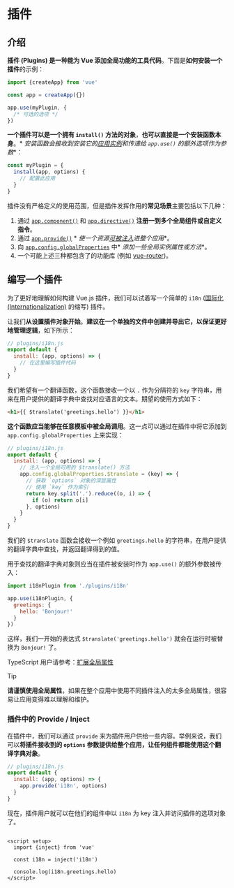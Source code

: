 # 插件

## 介绍

**插件 (Plugins) 是一种能为 Vue 添加全局功能的工具代码**。下面是**如何安装一个插件**的示例：

```js
import {createApp} from 'vue'

const app = createApp({})

app.use(myPlugin, {
  /* 可选的选项 */
})
```

**一个插件可以是一个拥有 `install()` 方法的对象**，**也可以直接是一个安装函数本身**。*
*安装函数会接收到安装它的[应用实例](https://cn.vuejs.org/api/application.html)和传递给 `app.use()` 的额外选项作为参数**：

```js
const myPlugin = {
  install(app, options) {
    // 配置此应用
  }
}
```

插件没有严格定义的使用范围，但是插件发挥作用的**常见场景**主要包括以下几种：

1. 通过 [`app.component()`](https://cn.vuejs.org/api/application.html#app-component) 和 [
   `app.directive()`](https://cn.vuejs.org/api/application.html#app-directive) **注册一到多个全局组件或自定义指令**。
2. 通过 [`app.provide()`](https://cn.vuejs.org/api/application.html#app-provide) *
   *使一个资源[可被注入](../深入组件/依赖注入.md)进整个应用**。
3. 向 [`app.config.globalProperties`](https://cn.vuejs.org/api/application.html#app-config-globalproperties) 中*
   *添加一些全局实例属性或方法**。
4. 一个可能上述三种都包含了的功能库 (例如 [vue-router](https://github.com/vuejs/vue-router-next))。

## 编写一个插件

为了更好地理解如何构建 Vue.js 插件，我们可以试着写一个简单的
`i18n` ([国际化 (Internationalization)](https://en.wikipedia.org/wiki/Internationalization_and_localization) 的缩写) 插件。

让我们**从设置插件对象开始**。**建议在一个单独的文件中创建并导出它，以保证更好地管理逻辑**，如下所示：

```js
// plugins/i18n.js
export default {
  install: (app, options) => {
    // 在这里编写插件代码
  }
}
```

我们希望有一个翻译函数，这个函数接收一个以 `.` 作为分隔符的 `key` 字符串，用来在用户提供的翻译字典中查找对应语言的文本。期望的使用方式如下：

```html
<h1>{{ $translate('greetings.hello') }}</h1>
```

**这个函数应当能够在任意模板中被全局调用**。这一点可以通过在插件中将它添加到 `app.config.globalProperties` 上来实现：

```js {4-10}
// plugins/i18n.js
export default {
  install: (app, options) => {
    // 注入一个全局可用的 $translate() 方法
    app.config.globalProperties.$translate = (key) => {
      // 获取 `options` 对象的深层属性
      // 使用 `key` 作为索引
      return key.split('.').reduce((o, i) => {
        if (o) return o[i]
      }, options)
    }
  }
}
```

我们的 `$translate` 函数会接收一个例如 `greetings.hello` 的字符串，在用户提供的翻译字典中查找，并返回翻译得到的值。

用于查找的翻译字典对象则应当在插件被安装时作为 `app.use()` 的额外参数被传入：

```js
import i18nPlugin from './plugins/i18n'

app.use(i18nPlugin, {
  greetings: {
    hello: 'Bonjour!'
  }
})
```

这样，我们一开始的表达式 `$translate('greetings.hello')` 就会在运行时被替换为 `Bonjour!` 了。

TypeScript
用户请参考：[扩展全局属性](https://cn.vuejs.org/guide/typescript/options-api.html#augmenting-global-properties) <Badge type="tip" text="TS" />

> [!tip]
>
> **请谨慎使用全局属性**，如果在整个应用中使用不同插件注入的太多全局属性，很容易让应用变得难以理解和维护。

### 插件中的 Provide / Inject

在插件中，我们可以通过 `provide` 来为插件用户供给一些内容。举例来说，我们可以**将插件接收到的 `options`
参数提供给整个应用，让任何组件都能使用这个翻译字典对象**。

```js
// plugins/i18n.js
export default {
  install: (app, options) => {
    app.provide('i18n', options)
  }
}
```

现在，插件用户就可以在他们的组件中以 `i18n` 为 key 注入并访问插件的选项对象了。

```vue

<script setup>
  import {inject} from 'vue'

  const i18n = inject('i18n')

  console.log(i18n.greetings.hello)
</script>
```

